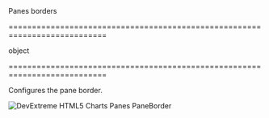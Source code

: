 <!--**
/*-------------------------------------------
    Auto-generated file. Do not modify.
-------------------------------------------

**-->
<!--d-->Panes borders<!--/d-->
===========================================================================
<!--type-->object<!--/type-->
===========================================================================

<!--shortDescription-->
Configures the pane border.
<!--/shortDescription-->

<!--fullDescription-->
![DevExtreme HTML5 Charts Panes PaneBorder](/Content/images/doc/16_1/ChartJS/visual_elements/pane_border.png)
<!--/fullDescription-->